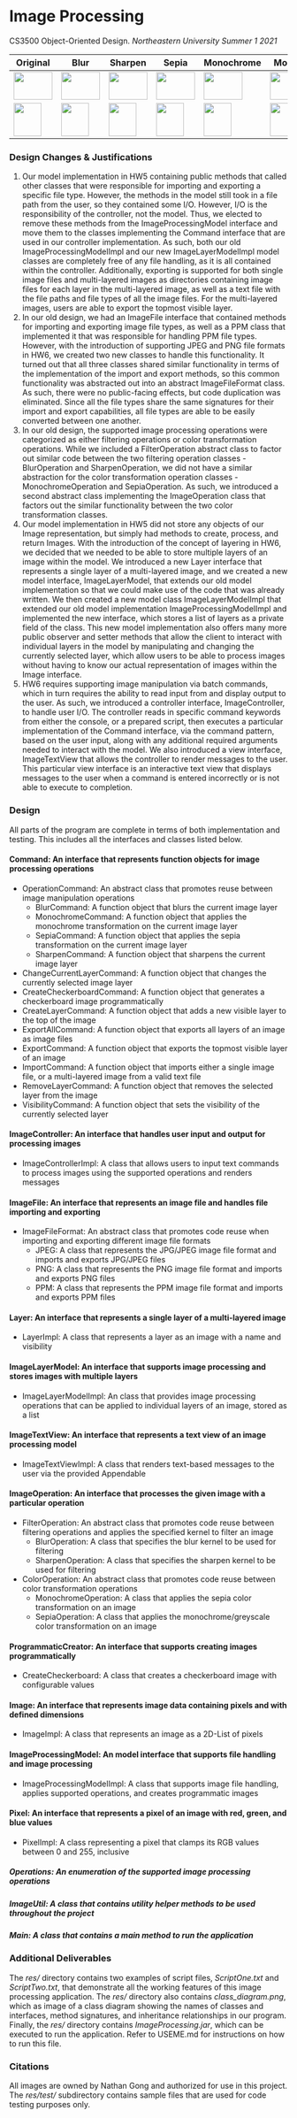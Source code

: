 # Image Processing

CS3500 Object-Oriented Design. _Northeastern University Summer 1 2021_

|Original|Blur|Sharpen|Sepia|Monochrome|Mosaic|Downscale|
|--------|----|-------|-----|----------|------|---------| 
|<img src="https://user-images.githubusercontent.com/52764831/121575831-cdb08400-c9f5-11eb-8177-933bc858cfa4.jpg" width="70" height="50">|<img src="https://user-images.githubusercontent.com/52764831/121575993-f8024180-c9f5-11eb-8090-98be3ac64ca8.png" width="70" height="50">|<img src="https://user-images.githubusercontent.com/52764831/121576177-23852c00-c9f6-11eb-8198-4485f348e31e.png" width="70" height="50">|<img src="https://user-images.githubusercontent.com/52764831/121576302-3b5cb000-c9f6-11eb-87d5-f05fc9e94f77.png" width="70" height="50">|<img src="https://user-images.githubusercontent.com/52764831/121576328-43b4eb00-c9f6-11eb-9469-d4ad8760caef.png" width="70" height="50">|<img src="https://user-images.githubusercontent.com/52764831/122719882-c9c60280-d23c-11eb-896b-c3f0d3dbd7a5.png" width="70" height="50">|<img src="https://user-images.githubusercontent.com/52764831/121575831-cdb08400-c9f5-11eb-8177-933bc858cfa4.jpg" width="35" height="25">|
|<img src="https://user-images.githubusercontent.com/52764831/121576880-dfdef200-c9f6-11eb-8c39-ce98cb86c958.jpg" width="50" height="60">|<img src="https://user-images.githubusercontent.com/52764831/121576704-a3ab9180-c9f6-11eb-86b3-6d23cee90119.png" width="50" height="60">|<img src="https://user-images.githubusercontent.com/52764831/121576963-fd13c080-c9f6-11eb-9887-a6d59cad566b.png" width="50" height="60">|<img src="https://user-images.githubusercontent.com/52764831/121577018-0d2ba000-c9f7-11eb-8bde-8f14ed4bbc78.png" width="50" height="60">|<img src="https://user-images.githubusercontent.com/52764831/121577055-1c125280-c9f7-11eb-8350-da05c75aa907.png" width="50" height="60">|<img src="https://user-images.githubusercontent.com/52764831/122720377-67b9cd00-d23d-11eb-95c4-7d4a62f0846c.jpg" width="50" height="60">|<img src="https://user-images.githubusercontent.com/52764831/122720043-f7ab4700-d23c-11eb-80dc-1ab89bf65c24.jpg" width="25" height="30">|

### Design Changes & Justifications

1. Our model implementation in HW5 containing public methods that called other classes that were
   responsible for importing and exporting a specific file type. However, the methods in the model
   still took in a file path from the user, so they contained some I/O. However, I/O is the
   responsibility of the controller, not the model. Thus, we elected to remove these methods from
   the ImageProcessingModel interface and move them to the classes implementing the Command
   interface that are used in our controller implementation. As such, both our old
   ImageProcessingModelImpl and our new ImageLayerModelImpl model classes are completely free of any
   file handling, as it is all contained within the controller. Additionally, exporting is supported
   for both single image files and multi-layered images as directories containing image files for
   each layer in the multi-layered image, as well as a text file with the file paths and file types
   of all the image files. For the multi-layered images, users are able to export the topmost
   visible layer.
2. In our old design, we had an ImageFile interface that contained methods for importing and
   exporting image file types, as well as a PPM class that implemented it that was responsible for
   handling PPM file types. However, with the introduction of supporting JPEG and PNG file formats
   in HW6, we created two new classes to handle this functionality. It turned out that all three
   classes shared similar functionality in terms of the implementation of the import and export
   methods, so this common functionality was abstracted out into an abstract ImageFileFormat class.
   As such, there were no public-facing effects, but code duplication was eliminated. Since all the
   file types share the same signatures for their import and export capabilities, all file types are
   able to be easily converted between one another.
3. In our old design, the supported image processing operations were categorized as either filtering
   operations or color transformation operations. While we included a FilterOperation abstract class
   to factor out similar code between the two filtering operation classes - BlurOperation and
   SharpenOperation, we did not have a similar abstraction for the color transformation operation
   classes - MonochromeOperation and SepiaOperation. As such, we introduced a second abstract class
   implementing the ImageOperation class that factors out the similar functionality between the two
   color transformation classes.
4. Our model implementation in HW5 did not store any objects of our Image representation, but simply
   had methods to create, process, and return Images. With the introduction of the concept of
   layering in HW6, we decided that we needed to be able to store multiple layers of an image within
   the model. We introduced a new Layer interface that represents a single layer of a multi-layered
   image, and we created a new model interface, ImageLayerModel, that extends our old model
   implementation so that we could make use of the code that was already written. We then created a
   new model class ImageLayerModelImpl that extended our old model implementation
   ImageProcessingModelImpl and implemented the new interface, which stores a list of layers as a
   private field of the class. This new model implementation also offers many more public observer
   and setter methods that allow the client to interact with individual layers in the model by
   manipulating and changing the currently selected layer, which allow users to be able to process
   images without having to know our actual representation of images within the Image interface.
5. HW6 requires supporting image manipulation via batch commands, which in turn requires the ability
   to read input from and display output to the user. As such, we introduced a controller interface,
   ImageController, to handle user I/O. The controller reads in specific command keywords from
   either the console, or a prepared script, then executes a particular implementation of the
   Command interface, via the command pattern, based on the user input, along with any additional
   required arguments needed to interact with the model. We also introduced a view interface,
   ImageTextView that allows the controller to render messages to the user. This particular view
   interface is an interactive text view that displays messages to the user when a command is
   entered incorrectly or is not able to execute to completion.

### Design

All parts of the program are complete in terms of both implementation and testing. This includes all
the interfaces and classes listed below.

#### Command: An interface that represents function objects for image processing operations

- OperationCommand: An abstract class that promotes reuse between image manipulation operations
    - BlurCommand: A function object that blurs the current image layer
    - MonochromeCommand: A function object that applies the monochrome transformation on the current
      image layer
    - SepiaCommand: A function object that applies the sepia transformation on the current image
      layer
    - SharpenCommand: A function object that sharpens the current image layer
- ChangeCurrentLayerCommand: A function object that changes the currently selected image layer
- CreateCheckerboardCommand: A function object that generates a checkerboard image programmatically
- CreateLayerCommand: A function object that adds a new visible layer to the top of the image
- ExportAllCommand: A function object that exports all layers of an image as image files
- ExportCommand: A function object that exports the topmost visible layer of an image
- ImportCommand: A function object that imports either a single image file, or a multi-layered image
  from a valid text file
- RemoveLayerCommand: A function object that removes the selected layer from the image
- VisibilityCommand: A function object that sets the visibility of the currently selected layer

#### ImageController: An interface that handles user input and output for processing images

- ImageControllerImpl: A class that allows users to input text commands to process images using the
  supported operations and renders messages

#### ImageFile: An interface that represents an image file and handles file importing and exporting

- ImageFileFormat: An abstract class that promotes code reuse when importing and exporting different
  image file formats
    - JPEG: A class that represents the JPG/JPEG image file format and imports and exports JPG/JPEG
      files
    - PNG: A class that represents the PNG image file format and imports and exports PNG files
    - PPM: A class that represents the PPM image file format and imports and exports PPM files

#### Layer: An interface that represents a single layer of a multi-layered image

- LayerImpl: A class that represents a layer as an image with a name and visibility

#### ImageLayerModel: An interface that supports image processing and stores images with multiple layers

- ImageLayerModelImpl: An class that provides image processing operations that can be applied to
  individual layers of an image, stored as a list

#### ImageTextView: An interface that represents a text view of an image processing model

- ImageTextViewImpl: A class that renders text-based messages to the user via the provided
  Appendable

#### ImageOperation: An interface that processes the given image with a particular operation

- FilterOperation: An abstract class that promotes code reuse between filtering operations and
  applies the specified kernel to filter an image
    - BlurOperation: A class that specifies the blur kernel to be used for filtering
    - SharpenOperation: A class that specifies the sharpen kernel to be used for filtering
- ColorOperation: An abstract class that promotes code reuse between color transformation operations
    - MonochromeOperation: A class that applies the sepia color transformation on an image
    - SepiaOperation: A class that applies the monochrome/greyscale color transformation on an image

#### ProgrammaticCreator: An interface that supports creating images programmatically

- CreateCheckerboard: A class that creates a checkerboard image with configurable values

#### Image: An interface that represents image data containing pixels and with defined dimensions

- ImageImpl: A class that represents an image as a 2D-List of pixels

#### ImageProcessingModel: An model interface that supports file handling and image processing

- ImageProcessingModelImpl: A class that supports image file handling, applies supported operations,
  and creates programmatic images

#### Pixel: An interface that represents a pixel of an image with red, green, and blue values

- PixelImpl: A class representing a pixel that clamps its RGB values between 0 and 255, inclusive

##### Operations: An enumeration of the supported image processing operations

##### ImageUtil: A class that contains utility helper methods to be used throughout the project

##### Main: A class that contains a main method to run the application

### Additional Deliverables

The _res/_ directory contains two examples of script files, _ScriptOne.txt_ and _ScriptTwo.txt_,
that demonstrate all the working features of this image processing application. The _res/_ directory
also contains _class_diagram.png_, which as image of a class diagram showing the names of classes
and interfaces, method signatures, and inheritance relationships in our program. Finally, the
_res/_ directory contains _ImageProcessing.jar_, which can be executed to run the application. Refer
to USEME.md for instructions on how to run this file.

### Citations

All images are owned by Nathan Gong and authorized for use in this project. The _res/test/_
subdirectory contains sample files that are used for code testing purposes only.
